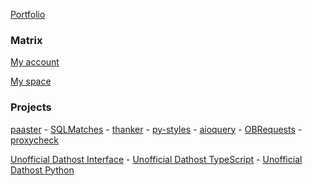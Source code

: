 [Portfolio](https://wardpearce.com)

### Matrix
[My account](https://matrix.to/#/@wardp:matrix.org)

[My space](https://matrix.to/#/#wards-development-hut:matrix.org)

### Projects
[paaster](https://github.com/WardPearce/paaster) -
[SQLMatches](https://github.com/SQLMatches/API) -
[thanker](https://github.com/WardPearce/thanker) -
[py-styles](https://github.com/WardPearce/py-styles) - 
[aioquery](https://github.com/WardPearce/aioquery) -
[OBRequests](https://github.com/WardPearce/OBRequests) -
[proxycheck](https://github.com/WardPearce/proxycheck)

[Unofficial Dathost Interface](https://github.com/UnofficialDathost/Interface) -
[Unofficial Dathost TypeScript](https://github.com/UnofficialDathost/TypeScript) -
[Unofficial Dathost Python](https://github.com/UnofficialDathost/Python)
